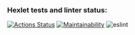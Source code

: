 ### Hexlet tests and linter status:
[![Actions Status](https://github.com/Maya0905/frontend-project-lvl1/workflows/hexlet-check/badge.svg)](https://github.com/Maya0905/frontend-project-lvl1/actions)
[![Maintainability](https://api.codeclimate.com/v1/badges/a99a88d28ad37a79dbf6/maintainability)](https://codeclimate.com/github/codeclimate/codeclimate/maintainability)
![eslint](https://github.com/<Maya0905>/<frontend-project-lvl1>/actions/workflows/<github-actions-yml>/badge.svg)
